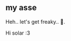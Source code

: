 <!DOCTYPE html>
<head>
  <meta charset="UTF-8">
  <meta name="viewport" content="width=device-width, initial-scale=1.0">
</head>
<body>
  <main>
    <section>
      <h1>my asse</h1>
      <p>Heh.. let's get freaky.. 👿.</p>
    </section>
  </main>

  <footer>
    <p>Hi solar :3</p>
  </footer>
</body>
</html>
